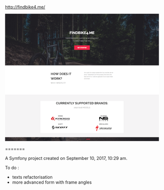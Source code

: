 http://findbike4.me/


![alt text](https://github.com/KuNman/FB4.me/blob/master/screencapture-findbike4-me-1506639154759.png)

=======

A Symfony project created on September 10, 2017, 10:29 am.

To do :
- texts refactorisation
- more advanced form with frame angles
